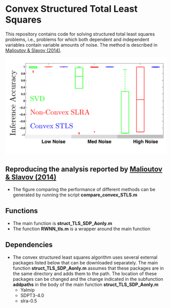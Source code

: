 # Convex Structured Total Least Squares


This repository contains code for solving structured total least squares problems, i.e., problems for which both dependent and independent variables contain variable amounts of noise. The method is described in [Malioutov & Slavov (2014)](http://proceedings.mlr.press/v32/malioutov14.html).



![comparing the performance of different methods for structured total least squares problem](STLS_Comparision.png)


## Reproducing the analysis reported by [Malioutov & Slavov (2014)](https://arxiv.org/abs/1406.0189)

- The figure comparing the performance of different methods can be generated by running the script **compare_convex_STLS.m**

## Functions
- The main function is **struct_TLS_SDP_Aonly.m**
- The function **RWNN_tls.m** is a wrapper around the main function

## Dependencies
- The convex structured least squares algorithm uses several external packages listed below that can be downloaded separately. The main function **struct_TLS_SDP_Aonly.m** assumes that these packages are in the same directory and adds them to the path. The location of these packages can be changed and the change indicated in the subfunction **addpaths** in the body of the main function **struct_TLS_SDP_Aonly.m**   
  * Yalmip
  * SDPT3-4.0
  * slra-0.5

